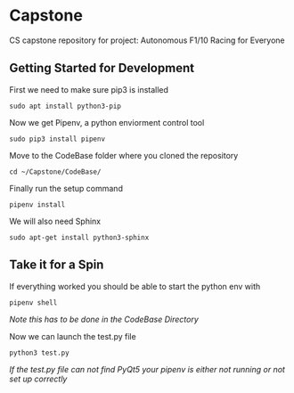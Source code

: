 # Capstone
CS capstone repository for project: Autonomous F1/10 Racing for Everyone

## Getting Started for Development

First we need to make sure pip3 is installed

`sudo apt install python3-pip`

Now we get Pipenv, a python enviorment control tool

`sudo pip3 install pipenv`

Move to the CodeBase folder where you cloned the repository 

`cd ~/Capstone/CodeBase/`

Finally run the setup command

`pipenv install`

We will also need Sphinx

`sudo apt-get install python3-sphinx`

## Take it for a Spin
If everything worked you should be able to start the python env with 

`pipenv shell`

*Note this has to be done in the CodeBase Directory*

Now we can launch the test.py file

`python3 test.py`

*If the test.py file can not find PyQt5 your pipenv is either not running or not set up correctly*

